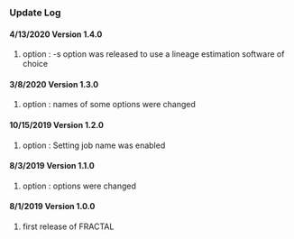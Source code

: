 ### Update Log

<h4> 4/13/2020 Version 1.4.0 </h4>

1. option : -s option was released to use a lineage estimation software of choice

<h4> 3/8/2020 Version 1.3.0 </h4>

1. option : names of some options were changed

<h4> 10/15/2019 Version 1.2.0 </h4>

1. option : Setting job name was enabled

<h4> 8/3/2019 Version 1.1.0 </h4>

1. option : options were changed

<h4> 8/1/2019 Version 1.0.0 </h4>

1. first release of FRACTAL